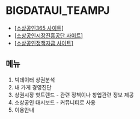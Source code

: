 # BIGDATAUI_TEAMPJ
- <a href="https://bigdata.sbiz.or.kr/#/" target="_blank">[소상공인365 사이트]</a>
- <a href="https://www.semas.or.kr/web/main/index.kmdc" target="_blank">[소상공인시장진흥공단 사이트]</a>  
- <a href="https://ols.semas.or.kr/ols/man/SMAN010M/page.do" target="_blank">[소상공인정책자금 사이트]</a>  

  
## 메뉴
1. 빅데이터 상권분석 
2. 내 가게 경영진단
3. 상권시장 핫트렌드 - 관련 정책이나 창업관련 정보 제공
4. 소상공인 대시보드 - 커뮤니티로 사용
5. 이용안내

